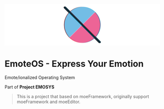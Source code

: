 ![](https://github.com/EMOSYS/EmoteOS/blob/dev-lib/doc/source/image/EMOSYS-glitched-banner-min.png)    

# EmoteOS - Express Your Emotion
Emote/ionalized Operating System

Part of __Project EMOSYS__

> This is a project that based on moeFramework, originally support moeFramework and moeEditor.
